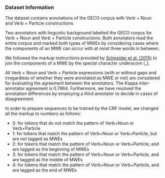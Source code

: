 ### Dataset Information 

The dataset contains annotations of the GECO corpus with Verb + Noun and Verb + Particle constructions

Two annotators with linguistic background labelled the GECO corpus for Verb + Noun and Verb + Particle constructions. 
Both annotators read the entire corpus and marked both types of MWEs by considering cases where the components of an MWE can occur with at most three words in between. 

We followed the markup instructions provided by [Schneider et al. (2015)](href=https://github.com/nschneid/nanni/wiki/MWE-Annotation-Guidelines ) to join the components of a MWE by the special character underscore (_).

All Verb + Noun and Verb + Particle expressions (with or without gaps and irregardless of whether they were annotated as MWE or not) are considered for evaluating the agreement between the annotators. The Kappa  inter-annotator agreement is 0.7864. Furthermore, we have resolved the annotation differences by employing a third annotator to decide in cases of disagreement.

In order to prepare sequences to be trained by the CRF model, we changed all the markup to numbers as follows:

* 0: for tokens that do not match the pattern of Verb+Noun or Verb+Particle
* 1: for tokens that match the pattern of Verb+Noun or Verb+Particle, but are not tagged as MWEs
* 2: for tokens that match the pattern of Verb+Noun or Verb+Particle, and are tagged as the beginning of MWEs
* 3: for tokens that match the pattern of Verb+Noun or Verb+Particle, and are tagged as the middle of MWEs 
* 4: for tokens that match the pattern of Verb+Noun or Verb+Particle, and are tagged as the end of MWEs
